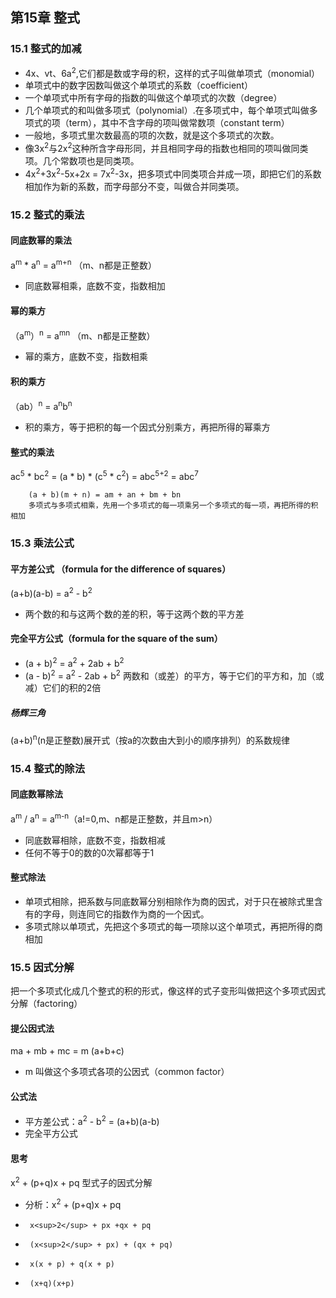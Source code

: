 ## 第15章 整式
### 15.1 整式的加减
* 4x、vt、6a<sup>2</sup>,它们都是数或字母的积，这样的式子叫做单项式（monomial）
* 单项式中的数字因数叫做这个单项式的系数（coefficient）
* 一个单项式中所有字母的指数的叫做这个单项式的次数（degree）
* 几个单项式的和叫做多项式（polynomial）.在多项式中，每个单项式叫做多项式的项（term），其中不含字母的项叫做常数项（constant term）
* 一般地，多项式里次数最高的项的次数，就是这个多项式的次数。
* 像3x<sup>2</sup>与2x<sup>2</sup>这种所含字母形同，并且相同字母的指数也相同的项叫做同类项。几个常数项也是同类项。
* 4x<sup>2</sup>+3x<sup>2</sup>-5x+2x = 7x<sup>2</sup>-3x，把多项式中同类项合并成一项，即把它们的系数相加作为新的系数，而字母部分不变，叫做合并同类项。
### 15.2 整式的乘法
#### 同底数幂的乘法
a<sup>m</sup> * a<sup>n</sup> = a<sup>m+n</sup> （m、n都是正整数）
* 同底数幂相乘，底数不变，指数相加
#### 幂的乘方
（a<sup>m</sup>）<sup>n</sup> = a<sup>mn</sup> （m、n都是正整数）
* 幂的乘方，底数不变，指数相乘
#### 积的乘方
（ab）<sup>n</sup> = a<sup>n</sup>b<sup>n</sup>
* 积的乘方，等于把积的每一个因式分别乘方，再把所得的幂乘方
#### 整式的乘法
ac<sup>5</sup> * bc<sup>2</sup> = (a * b) * (c<sup>5</sup> * c<sup>2</sup>) = abc<sup>5+2</sup> = abc<sup>7</sup>

```text
    (a + b)(m + n) = am + an + bm + bn
    多项式与多项式相乘，先用一个多项式的每一项乘另一个多项式的每一项，再把所得的积相加
```
### 15.3 乘法公式
#### 平方差公式 （formula for the difference of squares）
(a+b)(a-b) = a<sup>2</sup> - b<sup>2</sup>
* 两个数的和与这两个数的差的积，等于这两个数的平方差
#### 完全平方公式（formula for the square of the sum）
* (a + b)<sup>2</sup> = a<sup>2</sup> + 2ab + b<sup>2</sup>
* (a - b)<sup>2</sup> = a<sup>2</sup> - 2ab + b<sup>2</sup>
两数和（或差）的平方，等于它们的平方和，加（或减）它们的积的2倍 
 
##### 杨辉三角 
(a+b)<sup>n</sup>(n是正整数)展开式（按a的次数由大到小的顺序排列）的系数规律
### 15.4 整式的除法
#### 同底数幂除法
a<sup>m</sup> / a<sup>n</sup> = a<sup>m-n</sup>（a!=0,m、n都是正整数，并且m>n）
* 同底数幂相除，底数不变，指数相减
* 任何不等于0的数的0次幂都等于1
#### 整式除法
* 单项式相除，把系数与同底数幂分别相除作为商的因式，对于只在被除式里含有的字母，则连同它的指数作为商的一个因式。
* 多项式除以单项式，先把这个多项式的每一项除以这个单项式，再把所得的商相加
### 15.5 因式分解
把一个多项式化成几个整式的积的形式，像这样的式子变形叫做把这个多项式因式分解（factoring）
#### 提公因式法
ma + mb + mc = m (a+b+c)
* m 叫做这个多项式各项的公因式（common factor）

#### 公式法
* 平方差公式：a<sup>2</sup> - b<sup>2</sup> = (a+b)(a-b) 
* 完全平方公式

#### 思考
x<sup>2</sup> + (p+q)x + pq 型式子的因式分解
* 分析：x<sup>2</sup> + (p+q)x + pq
*      x<sup>2</sup> + px +qx + pq
*      (x<sup>2</sup> + px) + (qx + pq)
*      x(x + p) + q(x + p)
*      (x+q)(x+p)



